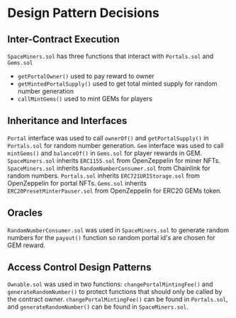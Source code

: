 # Design Pattern Decisions

## Inter-Contract Execution

`SpaceMiners.sol` has three functions that interact with `Portals.sol` and `Gems.sol`
- `getPortalOwner()` used to pay reward to owner
- `getMintedPortalSupply()` used to get total minted supply for random number generation
- `callMintGems()` used to mint GEMs for players

## Inheritance and Interfaces

`Portal` interface was used to call `ownerOf()` and `getPortalSupply()` in `Portals.sol` for random number generation.
`Gem` interface was used to call `mintGems()` and `balanceOf()` in `Gems.sol` for player rewards in GEM.
`SpaceMiners.sol` inherits `ERC1155.sol` from OpenZeppelin for miner NFTs.
`SpaceMiners.sol` inherits `RandomNumberConsumer.sol` from Chainlink for random numbers.
`Portals.sol` inherits `ERC721URIStorage.sol` from OpenZeppelin for portal NFTs.
`Gems.sol` inherits `ERC20PresetMinterPauser.sol` from OpenZeppelin for ERC20 GEMs token.

## Oracles

`RandomNumberConsumer.sol` was used in `SpaceMiners.sol` to generate random numbers for the `payout()` function so random portal id's are chosen for GEM reward.

## Access Control Design Patterns

`Ownable.sol` was used in two functions: `changePortalMintingFee()` and `generateRandomNumber()` to protect functions that should only be called by the contract owner. `changePortalMintingFee()` can be found in `Portals.sol`, and `generateRandomNumber()` can be found in `SpaceMiners.sol`.